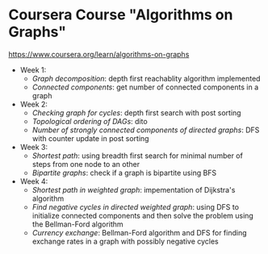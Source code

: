 # Coursera Course "Algorithms on Graphs"

https://www.coursera.org/learn/algorithms-on-graphs

- Week 1:
  - *Graph decomposition*: depth first reachablity algorithm implemented
  - *Connected components*: get number of connected components in a graph
- Week 2:
  - *Checking graph for cycles*: depth first search with post sorting
  - *Topological ordering of DAGs*: dito
  - *Number of strongly connected components of directed graphs*: DFS with counter update in post sorting
- Week 3:
  - *Shortest path*: using breadth first search for minimal number of steps from one node to an other
  - *Bipartite graphs*: check if a graph is bipartite using BFS
- Week 4:
  - *Shortest path in weighted graph*: impementation of Dijkstra's algorithm
  - *Find negative cycles in directed weighted graph*: using DFS to initialize connected components and then solve the problem using the Bellman-Ford algorithm
  - *Currency exchange*: Bellman-Ford algorithm and DFS for finding exchange rates in a graph with possibly negative cycles